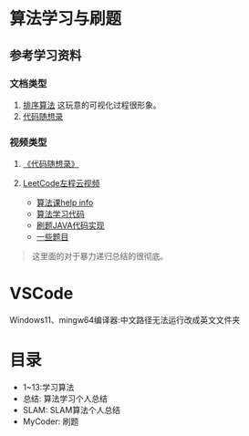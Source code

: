 # 算法学习与刷题
## 参考学习资料
### 文档类型
1. [排序算法](https://www.runoob.com/w3cnote_genre/algorithm)
这玩意的可视化过程很形象。
2. [代码随想录](https://programmercarl.com/)
### 视频类型
1. [《代码随想录》](https://space.bilibili.com/525438321/channel/collectiondetail?sid=180037)

2. [LeetCode左程云视频](https://www.bilibili.com/video/BV1UB4y1S7dF/?p=1)
   - [算法课help info](https://shimo.im/docs/68cd6h3TwygPwx8W/read)
   - [算法学习代码](https://github.com/algorithmzuo/algorithmbasic2020/tree/master)
   - [刷题JAVA代码实现](https://github.com/algorithmzuo/coding-for-great-offer/tree/main/src)
   - [一些题目](https://mubu.com/doc/IodJW7cCNk?accessToken=eyJhbGciOiJIUzI1NiIsImtpZCI6ImRlZmF1bHQiLCJ0eXAiOiJKV1QifQ.eyJleHAiOjE2OTIwMDE0OTIsImZpbGVHVUlEIjoiNjhjZDZoM1R3eWdQd3g4VyIsImlhdCI6MTY5MjAwMTE5MiwiaXNzIjoidXBsb2FkZXJfYWNjZXNzX3Jlc291cmNlIiwidXNlcklkIjotODE4NzgxMTcxOX0.gq7mcmSo3nR20Ybr2WILm4e4MJMl-9Y-enV-pQP_aPk)
> 这里面的对于暴力递归总结的很彻底。

# VSCode
Windows11、mingw64编译器:中文路径无法运行改成英文文件夹

# 目录
- 1~13:学习算法
- 总结: 算法学习个人总结
- SLAM: SLAM算法个人总结
- MyCoder: 刷题